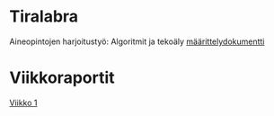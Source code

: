 # Tiralabra
Aineopintojen harjoitustyö: Algoritmit ja tekoäly
[määrittelydokumentti](docs/maarittely.md)
# Viikkoraportit
[Viikko 1](docs/viikko1.md)
